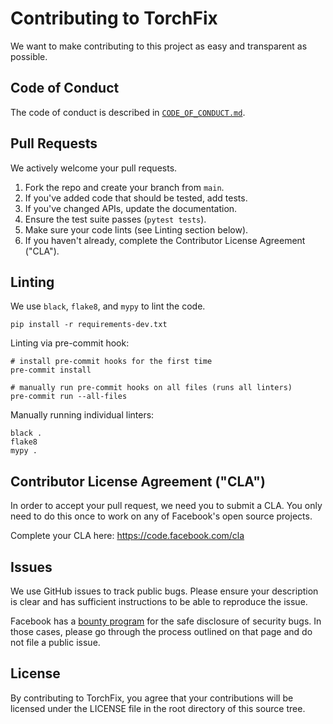 # Contributing to TorchFix

We want to make contributing to this project as easy and transparent as
possible.

## Code of Conduct

The code of conduct is described in [`CODE_OF_CONDUCT.md`](CODE_OF_CONDUCT.md).

## Pull Requests

We actively welcome your pull requests.

1. Fork the repo and create your branch from `main`.
2. If you've added code that should be tested, add tests.
3. If you've changed APIs, update the documentation.
4. Ensure the test suite passes (`pytest tests`).
5. Make sure your code lints (see Linting section below).
6. If you haven't already, complete the Contributor License Agreement ("CLA").

## Linting

We use `black`, `flake8`, and `mypy` to lint the code.
```
pip install -r requirements-dev.txt
```

Linting via pre-commit hook:
```
# install pre-commit hooks for the first time
pre-commit install

# manually run pre-commit hooks on all files (runs all linters)
pre-commit run --all-files
```

Manually running individual linters:
```
black .
flake8
mypy .
```


## Contributor License Agreement ("CLA")

In order to accept your pull request, we need you to submit a CLA. You only
need to do this once to work on any of Facebook's open source projects.

Complete your CLA here: <https://code.facebook.com/cla>

## Issues

We use GitHub issues to track public bugs. Please ensure your description is
clear and has sufficient instructions to be able to reproduce the issue.

Facebook has a [bounty program](https://www.facebook.com/whitehat/) for the
safe disclosure of security bugs. In those cases, please go through the process
outlined on that page and do not file a public issue.

## License

By contributing to TorchFix, you agree that your contributions will be
licensed under the LICENSE file in the root directory of this source tree.
